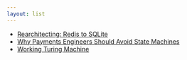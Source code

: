 ```yaml
---
layout: list
---
```


 - [Rearchitecting: Redis to SQLite](https://wafris.org/blog/rearchitecting-for-sqlite)
 - [Why Payments Engineers Should Avoid State Machines](https://news.alvaroduran.com/p/why-payments-engineers-should-avoid)
 - [Working Turing Machine](https://ideas.lego.com/projects/10a3239f-4562-4d23-ba8e-f4fc94eef5c7)
